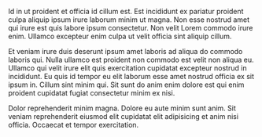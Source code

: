 Id in ut proident et officia id cillum est. Est incididunt ex pariatur proident culpa aliquip ipsum irure laborum minim ut magna. Non esse nostrud amet qui irure est quis labore ipsum consectetur. Non velit Lorem commodo irure enim. Ullamco excepteur enim culpa ut velit officia sint aliquip cillum.

Et veniam irure duis deserunt ipsum amet laboris ad aliqua do commodo laboris qui. Nulla ullamco est proident non commodo est velit non aliqua eu. Ullamco qui velit irure elit quis exercitation cupidatat excepteur nostrud in incididunt. Eu quis id tempor eu elit laborum esse amet nostrud officia ex sit ipsum in. Cillum sint minim qui. Sit sunt do anim enim dolore est qui enim proident cupidatat fugiat consectetur minim ex nisi.

Dolor reprehenderit minim magna. Dolore eu aute minim sunt anim. Sit veniam reprehenderit eiusmod elit cupidatat elit adipisicing et anim nisi officia. Occaecat et tempor exercitation.
